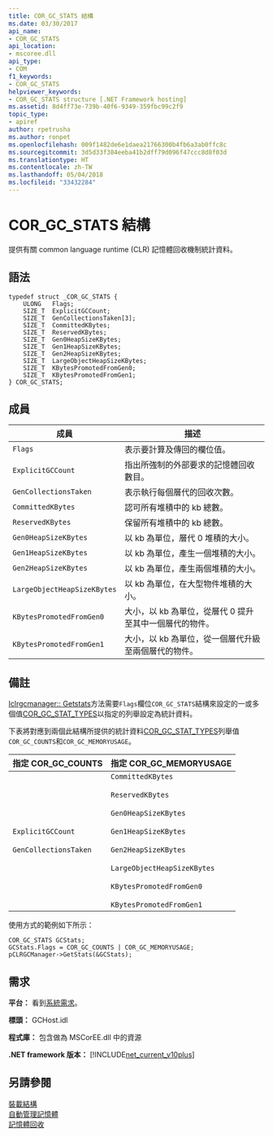 ```yaml
---
title: COR_GC_STATS 結構
ms.date: 03/30/2017
api_name:
- COR_GC_STATS
api_location:
- mscoree.dll
api_type:
- COM
f1_keywords:
- COR_GC_STATS
helpviewer_keywords:
- COR_GC_STATS structure [.NET Framework hosting]
ms.assetid: 8d4ff73e-739b-40f6-9349-359fbc99c2f9
topic_type:
- apiref
author: rpetrusha
ms.author: ronpet
ms.openlocfilehash: 009f1482de6e1daea21766300b4fb6a3ab0ffc8c
ms.sourcegitcommit: 3d5d33f384eeba41b2dff79d096f47ccc8d8f03d
ms.translationtype: HT
ms.contentlocale: zh-TW
ms.lasthandoff: 05/04/2018
ms.locfileid: "33432284"
---
```

# <a name="corgcstats-structure"></a>COR_GC_STATS 結構
提供有關 common language runtime (CLR) 記憶體回收機制統計資料。  
  
## <a name="syntax"></a>語法  
  
```  
typedef struct _COR_GC_STATS {  
    ULONG   Flags;   
    SIZE_T  ExplicitGCCount;  
    SIZE_T  GenCollectionsTaken[3];  
    SIZE_T  CommittedKBytes;   
    SIZE_T  ReservedKBytes;  
    SIZE_T  Gen0HeapSizeKBytes;  
    SIZE_T  Gen1HeapSizeKBytes;  
    SIZE_T  Gen2HeapSizeKBytes;  
    SIZE_T  LargeObjectHeapSizeKBytes;  
    SIZE_T  KBytesPromotedFromGen0;  
    SIZE_T  KBytesPromotedFromGen1;  
} COR_GC_STATS;  
```  
  
## <a name="members"></a>成員  
  
|成員|描述|  
|------------|-----------------|  
|`Flags`|表示要計算及傳回的欄位值。|  
|`ExplicitGCCount`|指出所強制的外部要求的記憶體回收數目。|  
|`GenCollectionsTaken`|表示執行每個層代的回收次數。|  
|`CommittedKBytes`|認可所有堆積中的 kb 總數。|  
|`ReservedKBytes`|保留所有堆積中的 kb 總數。|  
|`Gen0HeapSizeKBytes`|以 kb 為單位，層代 0 堆積的大小。|  
|`Gen1HeapSizeKBytes`|以 kb 為單位，產生一個堆積的大小。|  
|`Gen2HeapSizeKBytes`|以 kb 為單位，產生兩個堆積的大小。|  
|`LargeObjectHeapSizeKBytes`|以 kb 為單位，在大型物件堆積的大小。|  
|`KBytesPromotedFromGen0`|大小，以 kb 為單位，從層代 0 提升至其中一個層代的物件。|  
|`KBytesPromotedFromGen1`|大小，以 kb 為單位，從一個層代升級至兩個層代的物件。|  
  
## <a name="remarks"></a>備註  
 [Iclrgcmanager:: Getstats](../../../../docs/framework/unmanaged-api/hosting/iclrgcmanager-getstats-method.md)方法需要`Flags`欄位`COR_GC_STATS`結構來設定的一或多個值[COR_GC_STAT_TYPES](../../../../docs/framework/unmanaged-api/hosting/cor-gc-stat-types-enumeration.md)以指定的列舉設定為統計資料。  
  
 下表將對應到兩個此結構所提供的統計資料[COR_GC_STAT_TYPES](../../../../docs/framework/unmanaged-api/hosting/cor-gc-stat-types-enumeration.md)列舉值`COR_GC_COUNTS`和`COR_GC_MEMORYUSAGE`。  
  
|指定 COR_GC_COUNTS|指定 COR_GC_MEMORYUSAGE|  
|----------------------------------|---------------------------------------|  
|`ExplicitGCCount`<br /><br /> `GenCollectionsTaken`|`CommittedKBytes`<br /><br /> `ReservedKBytes`<br /><br /> `Gen0HeapSizeKBytes`<br /><br /> `Gen1HeapSizeKBytes`<br /><br /> `Gen2HeapSizeKBytes`<br /><br /> `LargeObjectHeapSizeKBytes`<br /><br /> `KBytesPromotedFromGen0`<br /><br /> `KBytesPromotedFromGen1`|  
  
 使用方式的範例如下所示：  
  
```  
COR_GC_STATS GCStats;  
GCStats.Flags = COR_GC_COUNTS | COR_GC_MEMORYUSAGE;  
pCLRGCManager->GetStats(&GCStats);  
```  
  
## <a name="requirements"></a>需求  
 **平台：** 看到[系統需求](../../../../docs/framework/get-started/system-requirements.md)。  
  
 **標頭：** GCHost.idl  
  
 **程式庫：** 包含做為 MSCorEE.dll 中的資源  
  
 **.NET framework 版本：** [!INCLUDE[net_current_v10plus](../../../../includes/net-current-v10plus-md.md)]  
  
## <a name="see-also"></a>另請參閱  
 [裝載結構](../../../../docs/framework/unmanaged-api/hosting/hosting-structures.md)  
 [自動管理記憶體](../../../../docs/standard/automatic-memory-management.md)  
 [記憶體回收](../../../../docs/standard/garbage-collection/index.md)

